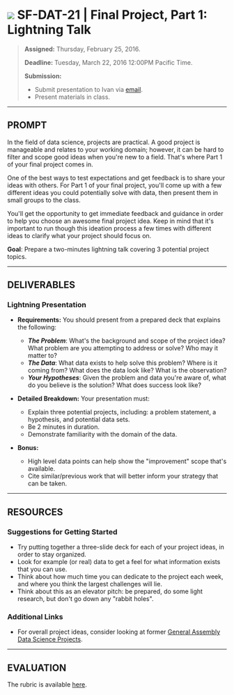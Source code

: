 # ![](https://ga-dash.s3.amazonaws.com/production/assets/logo-9f88ae6c9c3871690e33280fcf557f33.png) SF-DAT-21 | Final Project, Part 1: Lightning Talk

> **Assigned:** Thursday, February 25, 2016.
>
> **Deadline:** Tuesday, March 22, 2016 12:00PM Pacific Time.
>
> **Submission:**
>
> - Submit presentation to Ivan via [email](mailto:ivan+GA@paspeur.com).
> - Present materials in class.

---

## PROMPT

In the field of data science, projects are practical.  A good project is manageable and relates to your working domain; however, it can be hard to filter and scope good ideas when you're new to a field.  That's where Part 1 of your final project comes in.

One of the best ways to test expectations and get feedback is to share your ideas with others.  For Part 1 of your final project, you'll come up with a few different ideas you could potentially solve with data, then present them in small groups to the class.

You'll get the opportunity to get immediate feedback and guidance in order to help you choose an awesome final project idea.  Keep in mind that it's important to run though this ideation process a few times with different ideas to clarify what your project should focus on.

**Goal**: Prepare a two-minutes lightning talk covering 3 potential project topics.

---

## DELIVERABLES

### Lightning Presentation

- **Requirements:** You should present from a prepared deck that explains the following:
  - ___The Problem___: What's the background and scope of the project idea? What problem are you attempting to address or solve? Who may it matter to?
  - ___The Data___: What data exists to help solve this problem? Where is it coming from? What does the data look like? What is the observation?
  - ___Your Hypotheses___: Given the problem and data you're aware of, what do you believe is the solution? What does success look like?

- **Detailed Breakdown:** Your presentation must:
  - Explain three potential projects, including: a problem statement, a hypothesis, and potential data sets.
  - Be 2 minutes in duration.
  - Demonstrate familiarity with the domain of the data.

- **Bonus:**
  - High level data points can help show the "improvement" scope that's available.
  - Cite similar/previous work that will better inform your strategy that can be taken.

---

## RESOURCES

### Suggestions for Getting Started

- Try putting together a three-slide deck for each of your project ideas, in order to stay organized.
- Look for example (or real) data to get a feel for what information exists that you can use.
- Think about how much time you can dedicate to the project each week, and where you think the largest challenges will lie.
- Think about this as an elevator pitch: be prepared, do some light research, but don't go down any "rabbit holes".

### Additional Links

- For overall project ideas, consider looking at former [General Assembly Data Science Projects](https://gallery.generalassemb.ly/DS).

---

## EVALUATION

The rubric is available [here](./rubric).
